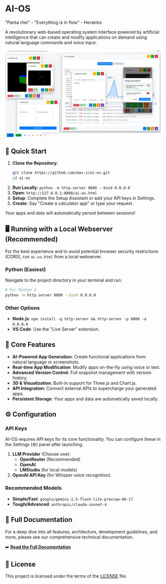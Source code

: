 # AI-OS

"Panta rhei" - "Everything is in flow" - Herakles

A revolutionary web-based operating system interface powered by artificial intelligence that can create and modify applications on demand using natural language commands and voice input.

![AI-OS Desktop](ai-os_desktop.jpg)

## 🚀 Quick Start

1.  **Clone the Repository**:
    ```bash
    git clone https://github.com/mav-z/ai-os.git
    cd ai-os
    ```
2.  **Run Locally**: `python -m http.server 8000 --bind 0.0.0.0`
3.  **Open**: `http://127.0.0.1:8000/ai-os.html`
4.  **Setup**: Complete the Setup Assistant or add your API keys in Settings.
5.  **Create**: Say "Create a calculator app" or type your request.

Your apps and data will automatically persist between sessions!

## 🖥️ Running with a Local Webserver (Recommended)

For the best experience and to avoid potential browser security restrictions (CORS), run `ai-os.html` from a local webserver.

### Python (Easiest)
Navigate to the project directory in your terminal and run:
```bash
# For Python 3
python -m http.server 8000 --bind 0.0.0.0
```

### Other Options
-   **Node.js**: `npm install -g http-server && http-server -p 8000 -a 0.0.0.0`
-   **VS Code**: Use the "Live Server" extension.

## 🌟 Core Features

-   **AI-Powered App Generation**: Create functional applications from natural language or screenshots.
-   **Real-time App Modification**: Modify apps on-the-fly using voice or text.
-   **Advanced Version Control**: Full snapshot management with version history.
-   **3D & Visualization**: Built-in support for Three.js and Chart.js.
-   **API Integration**: Connect external APIs to supercharge your generated apps.
-   **Persistent Storage**: Your apps and data are automatically saved locally.

## ⚙️ Configuration

### API Keys
AI-OS requires API keys for its core functionality. You can configure these in the Settings (⚙️) panel after launching.

1.  **LLM Provider** (Choose one):
    *   **OpenRouter** (Recommended)
    *   **OpenAI**
    *   **LMStudio** (for local models)
2.  **OpenAI API Key** (for Whisper voice recognition).

### Recommended Models
-   **Simple/Fast**: `google/gemini-2.5-flash-lite-preview-06-17`
-   **Tough/Advanced**: `anthropic/claude-sonnet-4`

## 📖 Full Documentation

For a deep dive into all features, architecture, development guidelines, and more, please see our comprehensive technical documentation.

➡️ **[Read the Full Documentation](DOCUMENTATION.md)**

## 📜 License

This project is licensed under the terms of the [LICENSE](LICENSE) file.